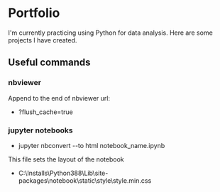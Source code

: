 # Portfolio

I'm currently practicing using Python for data analysis. Here are some projects I have created.  

## Useful commands

### nbviewer
Append to the end of nbviewer url:  
- ?flush_cache=true  

### jupyter notebooks

- jupyter nbconvert --to html notebook_name.ipynb  

This file sets the layout of the notebook
- C:\Installs\Python388\Lib\site-packages\notebook\static\style\style.min.css  
